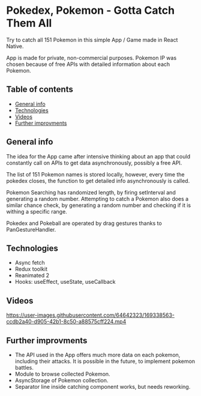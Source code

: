 # Pokedex, Pokemon - Gotta Catch Them All
Try to catch all 151 Pokemon in this simple App / Game made in React Native.

App is made for private, non-commercial purposes. Pokemon IP was chosen because of free APIs with detailed information about each Pokemon.

## Table of contents
* [General info](#general-info)
* [Technologies](#Technologies)
* [Videos](#Videos)
* [Further improvments](#Further-improvments)

## General info
The idea for the App came after intensive thinking about an app that could constantly call on APIs to get data asynchronously, possibly a free API.

The list of 151 Pokemon names is stored locally, however, every time the pokedex closes, the function to get detailed info asynchronously is called.

Pokemon Searching has randomized length, by firing setInterval and generating a random number. Attempting to catch a Pokemon also does a similar chance check, by generating a random number and checking if it is withing a specific range.

Pokedex and Pokeball are operated by drag gestures thanks to PanGestureHandler.

## Technologies
* Async fetch
* Redux toolkit
* Reanimated 2
* Hooks: useEffect, useState, useCallback

## Videos
https://user-images.githubusercontent.com/64642323/169338563-ccdb2a40-d905-42b1-8c50-a88575cff224.mp4

## Further improvments
* The API used in the App offers much more data on each pokemon, including their attacks. It is possible in the future, to implement pokemon battles.
* Module to browse collected Pokemon.
* AsyncStorage of Pokemon collection.
* Separator line inside catching component works, but needs reworking.